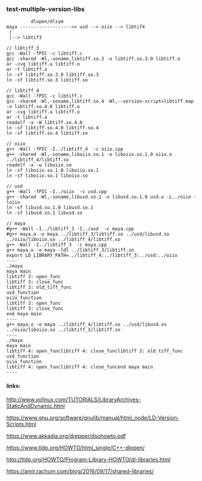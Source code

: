 ### test-multiple-version-libs

```
         dlopen/dlsym
maya ------------------->> usd --> oiio --> libtif4
 |
 |--> libtif3

// libtiff_3
gcc -Wall -fPIC -c libtiff.c 
gcc -shared -Wl,-soname,libtiff.so.3 -o libtiff.so.3.0 libtiff.o
ar -cvq libtiff.a libtiff.o
ar -t libtiff.a
ln -sf libtiff.so.3.0 libtiff.so.3
ln -sf libtiff.so.3 libtiff.so

// libtiff_4
gcc -Wall -fPIC -c libtiff.c 
gcc -shared -Wl,-soname,libtiff.so.4 -Wl,--version-script=libtiff.map -o libtiff.so.4.0 libtiff.o
ar -cvq libtiff.a libtiff.o
ar -t libtiff.a
readelf -a -W libtiff.so.4.0
ln -sf libtiff.so.4.0 libtiff.so.4
ln -sf libtiff.so.4 libtiff.so

// oiio
g++ -Wall -fPIC -I../libtiff_4  -c oiio.cpp
g++ -shared -Wl,-soname,liboiio.so.1 -o liboiio.so.1.0 oiio.o ../libtiff_4/libtiff.so
readelf -a -w liboiio.so
ln -sf liboiio.so.1.0 liboiio.so.1
ln -sf liboiio.so.1 liboiio.so

// usd
g++ -Wall -fPIC -I../oiio  -c usd.cpp
g++ -shared -Wl,-soname,libusd.so.1 -o libusd.so.1.0 usd.o -L../oiio -loiio
ln -sf libusd.so.1.0 libusd.so.1
ln -sf libusd.so.1 libusd.so

// maya
#g++ -Wall -I../libtiff_3 -I../usd  -c maya.cpp
#g++ maya.o -o maya ../libtiff_3/libtiff.so ../usd/libusd.so ../oiio/liboiio.so ../libtiff_4/libtiff.so
g++ -Wall -I../libtiff_3  -c maya.cpp
g++ maya.o -o maya -ldl ../libtiff_3/libtiff.so
export LD_LIBRARY_PATH=../libtiff_4:../libtiff_3:../usd:../oiio
----
./maya 
maya main
libtiff 3: open_func
libtiff 3: close_func
libtiff 3: old_tiff_func
usd_function
oiio_function
libtiff 3: open_func
libtiff 3: close_func
end maya main
----
g++ maya.o -o maya ../libtiff_4/libtiff.so ../usd/libusd.so ../oiio/liboiio.so ../libtiff_3/libtiff.so
----
./maya 
maya main
libtiff 4: open_funclibtiff 4: close_funclibtiff 3: old_tiff_func
usd_function
oiio_function
libtiff 4: open_funclibtiff 4: close_funcend maya main
----
```

#### links:

http://www.yolinux.com/TUTORIALS/LibraryArchives-StaticAndDynamic.html

https://www.gnu.org/software/gnulib/manual/html_node/LD-Version-Scripts.html

https://www.akkadia.org/drepper/dsohowto.pdf

https://www.tldp.org/HOWTO/html_single/C++-dlopen/

http://tldp.org/HOWTO/Program-Library-HOWTO/dl-libraries.html

https://amir.rachum.com/blog/2016/09/17/shared-libraries/


